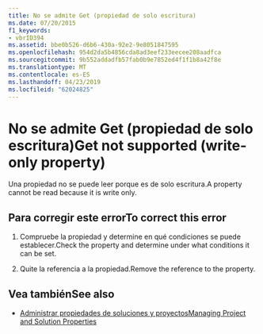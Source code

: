 ```yaml
---
title: No se admite Get (propiedad de solo escritura)
ms.date: 07/20/2015
f1_keywords:
- vbrID394
ms.assetid: bbe0b526-d6b6-430a-92e2-9e8051847595
ms.openlocfilehash: 954d2da5b4856cda8ad3eef233eecee208aadfca
ms.sourcegitcommit: 9b552addadfb57fab0b9e7852ed4f1f1b8a42f8e
ms.translationtype: MT
ms.contentlocale: es-ES
ms.lasthandoff: 04/23/2019
ms.locfileid: "62024825"
---
```

# <a name="get-not-supported-write-only-property"></a><span data-ttu-id="2a035-102">No se admite Get (propiedad de solo escritura)</span><span class="sxs-lookup"><span data-stu-id="2a035-102">Get not supported (write-only property)</span></span>
<span data-ttu-id="2a035-103">Una propiedad no se puede leer porque es de solo escritura.</span><span class="sxs-lookup"><span data-stu-id="2a035-103">A property cannot be read because it is write only.</span></span>  
  
## <a name="to-correct-this-error"></a><span data-ttu-id="2a035-104">Para corregir este error</span><span class="sxs-lookup"><span data-stu-id="2a035-104">To correct this error</span></span>  
  
1. <span data-ttu-id="2a035-105">Compruebe la propiedad y determine en qué condiciones se puede establecer.</span><span class="sxs-lookup"><span data-stu-id="2a035-105">Check the property and determine under what conditions it can be set.</span></span>  
  
2. <span data-ttu-id="2a035-106">Quite la referencia a la propiedad.</span><span class="sxs-lookup"><span data-stu-id="2a035-106">Remove the reference to the property.</span></span>  
  
## <a name="see-also"></a><span data-ttu-id="2a035-107">Vea también</span><span class="sxs-lookup"><span data-stu-id="2a035-107">See also</span></span>

- [<span data-ttu-id="2a035-108">Administrar propiedades de soluciones y proyectos</span><span class="sxs-lookup"><span data-stu-id="2a035-108">Managing Project and Solution Properties</span></span>](/visualstudio/ide/managing-project-and-solution-properties)
